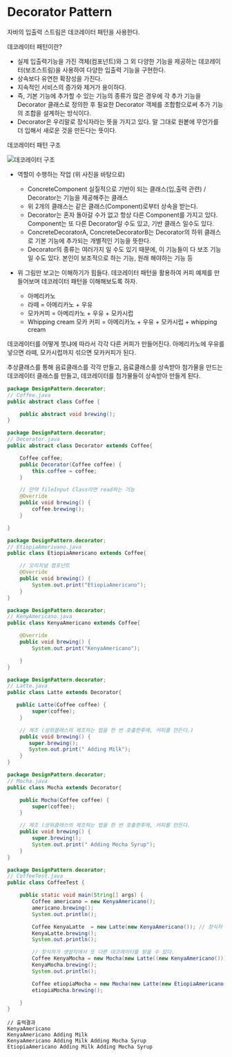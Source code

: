 Decorator Pattern
===================


자바의 입출력 스트림은 데코레이터 패턴을 사용한다.

데코레이터 패턴이란?
- 실제 입출력기능을 가진 객체(컴포넌트)와 그 외 다양한 기능을 제공하는 데코레이터(보조스트림)을 사용하여 다양한 입출력 기능을 구현한다.
- 상속보다 유연한 확장성을 가진다.
- 지속적인 서비스의 증가와 제거가 용이하다.
- 즉, 기본 기능에 추가할 수 있는 기능의 종류가 많은 경우에 각 추가 기능을 Decorator 클래스로 정의한 후 필요한 Decorator 객체를 조합함으로써 추가 기능의 조합을 설계하는 방식이다.
- Decorator은 우리말로 장식자라는 뜻을 가지고 있다. 말 그대로 원봍에 무언가를 더 입해서 새로운 것을 만든다는 뜻이다.


데코레이터 패턴 구조

![데코레이터 구조](https://user-images.githubusercontent.com/43127088/98946275-07401000-2537-11eb-8462-4df418f391b1.PNG)


* 역할이 수행하는 작업 (위 사진을 바탕으로)
    * ConcreteComponent 실질적으로 기반이 되는 클래스(입,출력 관련) / Decorator는 기능을 제공해주는 클래스
    * 위 2개의 클래스는 같은 클래스(Component)로부터 상속을 받는다.
    * Decorator는 혼자 돌아갈 수가 없고 항상 다른 Component를 가지고 있다. Component는 또 다른 Decorator일 수도 있고, 기반 클래스 일수도 있다.
    * ConcreteDecoratorA, ConcreteDecoratorB는 Decorator의 하위 클래스로 기본 기능에 추가되는 개별적인 기능을 뜻한다.
    * Decorator의 종류는 여러가지 일 수도 있기 때문에, 이 기능들이 다 보조 기능 일 수도 있다. 본인이 보조적으로 하는 기능, 원래 해야하는 기능 등


* 위 그림만 보고는 이해하기가 힘들다. 데코레이터 패턴을 활용하여 커피 예제를 만들어보며 데코레이터 패턴을 이해해보도록 하자.
    * 아메리카노
    * 라떼 = 아메리카노 + 우유
    * 모카커피 = 아메리카노 + 우유 + 모카시럽
    * Whipping cream 모카 커피 = 아메리카노 + 우유 + 모카시럽 + whipping cream
    

데코레이터를 어떻게 붓냐에 따라서 각각 다른 커피가 만들어진다.
아메리카노에 우유를 넣으면 라떼, 모카시럽까지 섞으면 모카커피가 된다.

추상클래스를 통해 음료클래스를 각각 만들고, 음료클래스를 상속받아 첨가물을 만드는 데코레이터 클래스를 만들고, 데코레이터를 첨가물들이 상속받아 만들게 된다.

```java
package DesignPattern.decorator;
// Coffee.java
public abstract class Coffee {

    public abstract void brewing();
}
```

```java
package DesignPattern.decorator;
// Decorator.java
public abstract class Decorator extends Coffee{

    Coffee coffee;
    public Decorator(Coffee coffee) {
        this.coffee = coffee;
    }

    // 만약 fileInput Class라면 read하는 기능
    @Override
    public void brewing() {
        coffee.brewing();
    }

}

```

```java
package DesignPattern.decorator;
// EtiopiaAmerivano.java
public class EtiopiaAmericano extends Coffee{

    // 오리지널 컴포넌트
    @Override
    public void brewing() {
        System.out.print("EtiopiaAmericano");
    }
}
```

```java
package DesignPattern.decorator;
// KenyAmericano.java
public class KenyaAmericano extends Coffee{

    @Override
    public void brewing() {
        System.out.print("KenyaAmericano");

    }
}
```

```java
package DesignPattern.decorator;
// Latte.java
public class Latte extends Decorator{

   public Latte(Coffee coffee) {
        super(coffee);
    }

    // 제조 (상위클래스의 제조하는 법을 한 번 호출한후에, 커피를 만든다.)
    public void brewing() {
       super.brewing();
       System.out.print(" Adding Milk");
    }
}
```

```java
package DesignPattern.decorator;
// Mocha.java
public class Mocha extends Decorator{

    public Mocha(Coffee coffee) {
        super(coffee);
    }

    // 제조 (상위클래스의 제조하는 법을 한 번 호출한후에, 커피를 만든다.
    public void brewing() {
        super.brewing();
        System.out.print(" Adding Mocha Syrup");
    }
}
```

```java
package DesignPattern.decorator;
// CoffeeTest.java
public class CoffeeTest {

    public static void main(String[] args) {
        Coffee americano = new KenyaAmericano();
        americano.brewing();
        System.out.println();

        Coffee KenyaLatte  = new Latte(new KenyaAmericano()); // 장식자
        KenyaLatte.brewing();
        System.out.println();

        // 장식자가 생성자에서 또 다른 데코레이터를 받을 수 있다.
        Coffee KenyaMocha = new Mocha(new Latte((new KenyaAmericano())));
        KenyaMocha.brewing();
        System.out.println();

        Coffee etiopiaMocha = new Mocha(new Latte(new EtiopiaAmericano()));
        etiopiaMocha.brewing();

    }
}
```

```
// 출력결과  
KenyaAmericano
KenyaAmericano Adding Milk
KenyaAmericano Adding Milk Adding Mocha Syrup
EtiopiaAmericano Adding Milk Adding Mocha Syrup   
```


